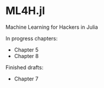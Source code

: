 ML4H.jl
=======

Machine Learning for Hackers in Julia

In progress chapters:

* Chapter 5
* Chapter 8

Finished drafts:

* Chapter 7
